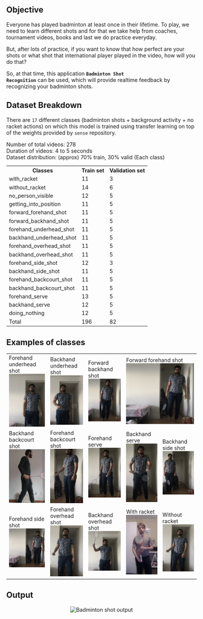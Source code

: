 ## Objective

Everyone has played badminton at least once in their lifetime. To play, we need to learn different shots and for that
we take help from coaches, tournament videos, books and last we do practice everyday.

But, after lots of practice, if you want to know that how perfect are your shots or what shot that international
player played in the video, how will you do that?

So, at that time, this application <b><code>Badminton Shot Recognition</code></b> can be used, which will provide realtime feedback by
recognizing your badminton shots.


## Dataset Breakdown

There are <code>17</code> different classes (badminton shots + background activity + no racket actions) on which this model is
trained using transfer learning on top of the weights provided by <code>sense</code> repository.

Number of total videos: 278<br/>
Duration of videos: 4 to 5 seconds<br/>
Dataset distribution: (approx) 70% train, 30% valid (Each class)<br/>

<table>
    <tr>
        <th>Classes</th>
        <th>Train set</th>
        <th>Validation set</th>
    </tr>
    <tr>
        <td>with_racket</td>
        <td>11</td>
        <td>3</td>
    </tr>
    <tr>
        <td>without_racket</td>
        <td>14</td>
        <td>6</td>
    </tr>
    <tr>
        <td>no_person_visible</td>
        <td>12</td>
        <td>5</td>
    </tr>
    <tr>
        <td>getting_into_position</td>
        <td>11</td>
        <td>5</td>
    </tr>
    <tr>
        <td>forward_forehand_shot</td>
        <td>11</td>
        <td>5</td>
    </tr>    
    <tr>
        <td>forward_backhand_shot</td>
        <td>11</td>
        <td>5</td>
    </tr>    
    <tr>
        <td>forehand_underhead_shot</td>
        <td>11</td>
        <td>5</td>
    </tr>    
    <tr>
        <td>backhand_underhead_shot</td>
        <td>11</td>
        <td>5</td>
    </tr>    
    <tr>
        <td>forehand_overhead_shot</td>
        <td>11</td>
        <td>5</td>
    </tr>    
    <tr>
        <td>backhand_overhead_shot</td>
        <td>11</td>
        <td>5</td>
    </tr>    
    <tr>
        <td>forehand_side_shot</td>
        <td>12</td>
        <td>3</td>
    </tr>    
    <tr>
        <td>backhand_side_shot</td>
        <td>11</td>
        <td>5</td>
    </tr>    
    <tr>
        <td>forehand_backcourt_shot</td>
        <td>11</td>
        <td>5</td>
    </tr>    
    <tr>
        <td>backhand_backcourt_shot</td>
        <td>11</td>
        <td>5</td>
    </tr>
    <tr>
        <td>forehand_serve</td>
        <td>13</td>
        <td>5</td>
    </tr>
    <tr>
        <td>backhand_serve</td>
        <td>12</td>
        <td>5</td>
    </tr>
    <tr>
        <td>doing_nothing</td>
        <td>12</td>
        <td>5</td>
    </tr>
    <tr>
        <td>Total</td>
        <td>196</td>
        <td>82</td>
    </tr>
</table>


## Examples of classes
<table>
    <tr>
        <td>
            <span>Forehand underhead shot</span><br/>
            <img src="../assets/badminton_shots/Forehand_underhead_shot.gif" alt="Forehand_underhead_shot">
        </td>
        <td>
            <span>Backhand underhead shot</span><br/>
            <img src="../assets/badminton_shots/Backhand_underhead_shot.gif" alt="Backhand underhead shot">
        </td>
        <td>
            <span>Forward backhand shot</span><br/>
            <img src="../assets/badminton_shots/Forward_backhand_shot.gif" alt="Forward backhand shot">
        </td>
        <td colspan="2">
            <span>Forward forehand shot</span><br/>
            <img src="../assets/badminton_shots/Forward_forehand_shot.gif" alt="Forward forehand shot">
        </td>
    </tr>
    <tr>
        <td>
            <span>Backhand backcourt shot</span><br/>
            <img src="../assets/badminton_shots/Backhand_backcourt_shot.gif" alt="Backhand backcourt shot">
        </td>
        <td>
            <span>Forehand backcourt shot</span><br/>
            <img src="../assets/badminton_shots/Forehand_backcourt_shot.gif" alt="Forehand backcourt shot">
        </td>
        <td>
            <span>Forehand serve</span><br/>
            <img src="../assets/badminton_shots/Forehand_serve.gif" alt="Forehand serve">
        </td>
        <td>
            <span>Backhand serve</span><br/>
            <img src="../assets/badminton_shots/Backhand_serve.gif" alt="Backhand serve">
        </td>
        <td>
            <span>Backhand side shot</span><br/>
            <img src="../assets/badminton_shots/Backhand_side_shot.gif" alt="Backhand side shot">
        </td>
    </tr>
    <tr>
        <td>
            <span>Forehand side shot</span><br/>
            <img src="../assets/badminton_shots/Forehand_side_shot.gif" alt="Forehand side shot">
        </td>
        <td>
            <span>Forehand overhead shot</span><br/>
            <img src="../assets/badminton_shots/Forehand_overhead_shot.gif" alt="Forehand overhead shot">
        </td>
        <td>
            <span>Backhand overhead shot</span><br/>
            <img src="../assets/badminton_shots/Backhand_overhead_shot.gif" alt="Backhand overhead shot">
        </td>
        <td>
            <span>With racket</span><br/>
            <img src="../assets/badminton_shots/With_racket.gif" alt="With racket">
        </td>
        <td>
            <span>Without racket</span><br/>
            <img src="../assets/badminton_shots/Without_racket.gif" alt="Without racket">
        </td>
    </tr>
</table>

## Output
<p align="center">
    <img src="../assets/badminton_shots/badminton_output.gif" alt="Badminton shot output">
</p>
